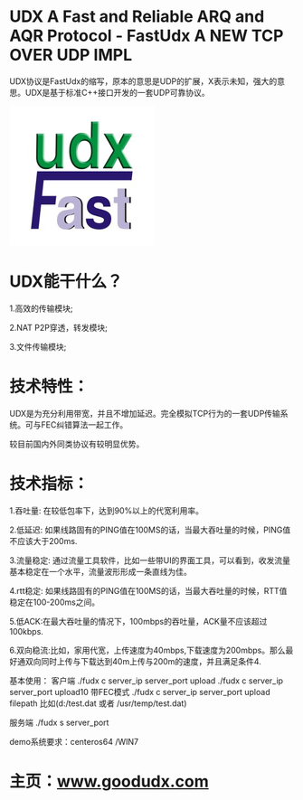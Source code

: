 # UDX A Fast and Reliable ARQ and AQR Protocol - FastUdx A NEW TCP OVER UDP IMPL

UDX协议是FastUdx的缩写，原本的意思是UDP的扩展，X表示未知，强大的意思。UDX是基于标准C++接口开发的一套UDP可靠协议。

![image](https://github.com/HeyFox/UDX/blob/main/my_logo_big.png)


# UDX能干什么？

 1.高效的传输模块;
 
 2.NAT P2P穿透，转发模块;
 
 3.文件传输模块;

# 技术特性：

 UDX是为充分利用带宽，并且不增加延迟。完全模拟TCP行为的一套UDP传输系统。可与FEC纠错算法一起工作。
 
 较目前国内外同类协议有较明显优势。

# 技术指标：

 1.吞吐量: 在较低包率下，达到90%以上的代宽利用率。
 
 2.低延迟: 如果线路固有的PING值在100MS的话，当最大吞吐量的时候，PING值不应该大于200ms.
 
 3.流量稳定: 通过流量工具软件，比如一些带UI的界面工具，可以看到，收发流量基本稳定在一个水平，流量波形形成一条直线为佳。

 4.rtt稳定: 如果线路固有的PING值在100MS的话，当最大吞吐量的时候，RTT值稳定在100-200ms之间。
 
 5.低ACK:在最大吞吐量的情况下，100mbps的吞吐量，ACK量不应该超过100kbps.

 6.双向稳流:比如，家用代宽，上传速度为40mbps,下载速度为200mbps。那么最好通双向同时上传与下载达到40m上传与200m的速度，并且满足条件4.


基本使用：
客户端
./fudx c server_ip server_port upload
./fudx c server_ip server_port  upload10  带FEC模式
./fudx c server_ip server_port upload filepath   比如(d:/test.dat 或者 /usr/temp/test.dat)

服务端 
./fudx s server_port

demo系统要求：centeros64 /WIN7
# 主页：www.goodudx.com
